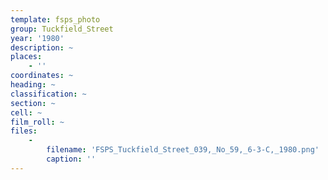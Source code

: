 ```yaml
---
template: fsps_photo
group: Tuckfield_Street
year: '1980'
description: ~
places:
    - ''
coordinates: ~
heading: ~
classification: ~
section: ~
cell: ~
film_roll: ~
files:
    -
        filename: 'FSPS_Tuckfield_Street_039,_No_59,_6-3-C,_1980.png'
        caption: ''
---
```

